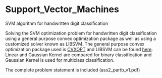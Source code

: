# Support_Vector_Machines
SVM algorithm for handwritten digit classification

Solving the SVM optimization problem for handwritten digit classification using a general purpose convex optimization package as well as using a customized solver known as LIBSVM. The general purpose convex optimization package used is [CVXOPT](https://cvxopt.org/) and LIBSVM can be found [here](http://www.csie.ntu.edu.tw/~cjlin/libsvm). Linear and Gaussian Kernel are compared for binary classification and Gaussian Kernel is used for multiclass classification.

The complete problem statement is included (ass2_partb_v1.pdf)
